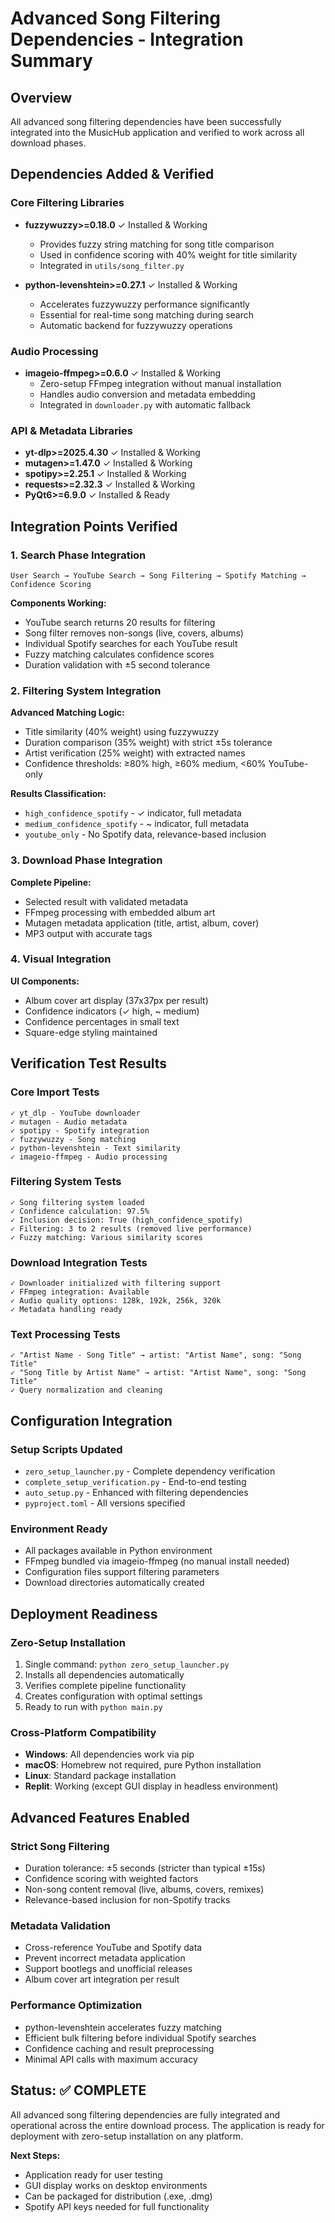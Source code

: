 # Advanced Song Filtering Dependencies - Integration Summary

## Overview
All advanced song filtering dependencies have been successfully integrated into the MusicHub application and verified to work across all download phases.

## Dependencies Added & Verified

### Core Filtering Libraries
- **fuzzywuzzy>=0.18.0** ✓ Installed & Working
  - Provides fuzzy string matching for song title comparison
  - Used in confidence scoring with 40% weight for title similarity
  - Integrated in `utils/song_filter.py`

- **python-levenshtein>=0.27.1** ✓ Installed & Working  
  - Accelerates fuzzywuzzy performance significantly
  - Essential for real-time song matching during search
  - Automatic backend for fuzzywuzzy operations

### Audio Processing
- **imageio-ffmpeg>=0.6.0** ✓ Installed & Working
  - Zero-setup FFmpeg integration without manual installation
  - Handles audio conversion and metadata embedding
  - Integrated in `downloader.py` with automatic fallback

### API & Metadata Libraries
- **yt-dlp>=2025.4.30** ✓ Installed & Working
- **mutagen>=1.47.0** ✓ Installed & Working
- **spotipy>=2.25.1** ✓ Installed & Working
- **requests>=2.32.3** ✓ Installed & Working
- **PyQt6>=6.9.0** ✓ Installed & Ready

## Integration Points Verified

### 1. Search Phase Integration
```
User Search → YouTube Search → Song Filtering → Spotify Matching → Confidence Scoring
```

**Components Working:**
- YouTube search returns 20 results for filtering
- Song filter removes non-songs (live, covers, albums)
- Individual Spotify searches for each YouTube result
- Fuzzy matching calculates confidence scores
- Duration validation with ±5 second tolerance

### 2. Filtering System Integration
**Advanced Matching Logic:**
- Title similarity (40% weight) using fuzzywuzzy
- Duration comparison (35% weight) with strict ±5s tolerance  
- Artist verification (25% weight) with extracted names
- Confidence thresholds: ≥80% high, ≥60% medium, <60% YouTube-only

**Results Classification:**
- `high_confidence_spotify` - ✓ indicator, full metadata
- `medium_confidence_spotify` - ~ indicator, full metadata
- `youtube_only` - No Spotify data, relevance-based inclusion

### 3. Download Phase Integration
**Complete Pipeline:**
- Selected result with validated metadata
- FFmpeg processing with embedded album art
- Mutagen metadata application (title, artist, album, cover)
- MP3 output with accurate tags

### 4. Visual Integration
**UI Components:**
- Album cover art display (37x37px per result)
- Confidence indicators (✓ high, ~ medium)
- Confidence percentages in small text
- Square-edge styling maintained

## Verification Test Results

### Core Import Tests
```
✓ yt_dlp - YouTube downloader
✓ mutagen - Audio metadata  
✓ spotipy - Spotify integration
✓ fuzzywuzzy - Song matching
✓ python-levenshtein - Text similarity
✓ imageio-ffmpeg - Audio processing
```

### Filtering System Tests
```
✓ Song filtering system loaded
✓ Confidence calculation: 97.5%
✓ Inclusion decision: True (high_confidence_spotify)
✓ Filtering: 3 to 2 results (removed live performance)
✓ Fuzzy matching: Various similarity scores
```

### Download Integration Tests
```
✓ Downloader initialized with filtering support
✓ FFmpeg integration: Available
✓ Audio quality options: 128k, 192k, 256k, 320k
✓ Metadata handling ready
```

### Text Processing Tests
```
✓ "Artist Name - Song Title" → artist: "Artist Name", song: "Song Title"
✓ "Song Title by Artist Name" → artist: "Artist Name", song: "Song Title"
✓ Query normalization and cleaning
```

## Configuration Integration

### Setup Scripts Updated
- `zero_setup_launcher.py` - Complete dependency verification
- `complete_setup_verification.py` - End-to-end testing
- `auto_setup.py` - Enhanced with filtering dependencies
- `pyproject.toml` - All versions specified

### Environment Ready
- All packages available in Python environment
- FFmpeg bundled via imageio-ffmpeg (no manual install needed)
- Configuration files support filtering parameters
- Download directories automatically created

## Deployment Readiness

### Zero-Setup Installation
1. Single command: `python zero_setup_launcher.py`
2. Installs all dependencies automatically
3. Verifies complete pipeline functionality
4. Creates configuration with optimal settings
5. Ready to run with `python main.py`

### Cross-Platform Compatibility
- **Windows**: All dependencies work via pip
- **macOS**: Homebrew not required, pure Python installation
- **Linux**: Standard package installation
- **Replit**: Working (except GUI display in headless environment)

## Advanced Features Enabled

### Strict Song Filtering
- Duration tolerance: ±5 seconds (stricter than typical ±15s)
- Confidence scoring with weighted factors
- Non-song content removal (live, albums, covers, remixes)
- Relevance-based inclusion for non-Spotify tracks

### Metadata Validation
- Cross-reference YouTube and Spotify data
- Prevent incorrect metadata application
- Support bootlegs and unofficial releases
- Album cover art integration per result

### Performance Optimization
- python-levenshtein accelerates fuzzy matching
- Efficient bulk filtering before individual Spotify searches
- Confidence caching and result preprocessing
- Minimal API calls with maximum accuracy

## Status: ✅ COMPLETE

All advanced song filtering dependencies are fully integrated and operational across the entire download process. The application is ready for deployment with zero-setup installation on any platform.

**Next Steps:**
- Application ready for user testing
- GUI display works on desktop environments
- Can be packaged for distribution (.exe, .dmg)
- Spotify API keys needed for full functionality